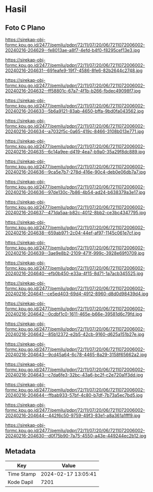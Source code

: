 # Hasil

## Foto C Plano

https://sirekap-obj-formc.kpu.go.id/2477/pemilu/pdpr/72/11/07/20/06/7211072006002-20240216-204629--fe8013ae-a8f7-4efd-b4f0-f8295cef13e3.jpg

https://sirekap-obj-formc.kpu.go.id/2477/pemilu/pdpr/72/11/07/20/06/7211072006002-20240216-204631--691eafe9-19f7-4586-8fe6-82b2644c2748.jpg

https://sirekap-obj-formc.kpu.go.id/2477/pemilu/pdpr/72/11/07/20/06/7211072006002-20240216-204632--ff58801c-67a7-4f1b-b266-fbdec49098f7.jpg

https://sirekap-obj-formc.kpu.go.id/2477/pemilu/pdpr/72/11/07/20/06/7211072006002-20240216-204633--5b6a9121-83ab-4650-bffa-9bd0fa043562.jpg

https://sirekap-obj-formc.kpu.go.id/2477/pemilu/pdpr/72/11/07/20/06/7211072006002-20240216-204634--a7032f5c-0a65-419c-8466-3108b013e771.jpg

https://sirekap-obj-formc.kpu.go.id/2477/pemilu/pdpr/72/11/07/20/06/7211072006002-20240216-204635--6c14a9ee-d419-4ea7-b9a0-35a29f8dc889.jpg

https://sirekap-obj-formc.kpu.go.id/2477/pemilu/pdpr/72/11/07/20/06/7211072006002-20240216-204636--9ca5e7b7-278d-416e-90c4-deb0e06db7a7.jpg

https://sirekap-obj-formc.kpu.go.id/2477/pemilu/pdpr/72/11/07/20/06/7211072006002-20240216-204636--97de130c-7b86-4b54-ad24-b638379a3e17.jpg

https://sirekap-obj-formc.kpu.go.id/2477/pemilu/pdpr/72/11/07/20/06/7211072006002-20240216-204637--471da5aa-b82c-4012-8bb2-ce3bc4347795.jpg

https://sirekap-obj-formc.kpu.go.id/2477/pemilu/pdpr/72/11/07/20/06/7211072006002-20240216-204638--659ab971-2c04-44ef-af97-1145c061e7cf.jpg

https://sirekap-obj-formc.kpu.go.id/2477/pemilu/pdpr/72/11/07/20/06/7211072006002-20240216-204639--3ae9e8b2-2109-471f-999c-3928e69f0709.jpg

https://sirekap-obj-formc.kpu.go.id/2477/pemilu/pdpr/72/11/07/20/06/7211072006002-20240216-204640--efb0b450-e33a-4f15-8d71-1a7acb345525.jpg

https://sirekap-obj-formc.kpu.go.id/2477/pemilu/pdpr/72/11/07/20/06/7211072006002-20240216-204641--ce5ed403-69d4-4912-8960-d8d0d98439d4.jpg

https://sirekap-obj-formc.kpu.go.id/2477/pemilu/pdpr/72/11/07/20/06/7211072006002-20240216-204642--0cdbf1c0-1611-465e-b66e-39581d6c79fd.jpg

https://sirekap-obj-formc.kpu.go.id/2477/pemilu/pdpr/72/11/07/20/06/7211072006002-20240216-204642--85b12372-e2b5-42cb-9160-d625a151b27e.jpg

https://sirekap-obj-formc.kpu.go.id/2477/pemilu/pdpr/72/11/07/20/06/7211072006002-20240216-204643--9cd45a64-6c78-4465-8a29-3158f65662a2.jpg

https://sirekap-obj-formc.kpu.go.id/2477/pemilu/pdpr/72/11/07/20/06/7211072006002-20240216-204643--c7da6fe3-32bc-43a6-bc2f-c2e720a1f3dd.jpg

https://sirekap-obj-formc.kpu.go.id/2477/pemilu/pdpr/72/11/07/20/06/7211072006002-20240216-204644--ffbab933-57bf-4c80-b7df-7b73a5ec7bd5.jpg

https://sirekap-obj-formc.kpu.go.id/2477/pemilu/pdpr/72/11/07/20/06/7211072006002-20240216-204644--442f6c50-9759-49f3-83e1-a8a361a1fff9.jpg

https://sirekap-obj-formc.kpu.go.id/2477/pemilu/pdpr/72/11/07/20/06/7211072006002-20240216-204630--d0f75b90-7a75-4550-a43e-449244ec2b12.jpg


## Metadata

| Key        | Value               |
| ---------- | ------------------- |
| Time Stamp | 2024-02-17 13:05:41 |
| Kode Dapil | 7201                |



